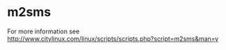 # m2sms
For more information see http://www.citylinux.com/linux/scripts/scripts.php?script=m2sms&man=y
